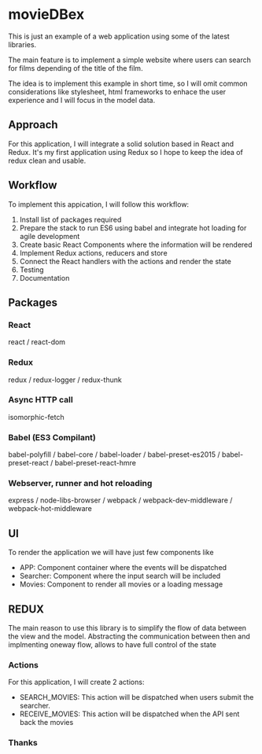 # movieDBex

This is just an example of a web application using some of the latest libraries.

The main feature is to implement a simple website where users can search for films depending of the title of the film.

The idea is to implement this example in short time, so I will omit common considerations like stylesheet, html frameworks to enhace the user experience and I will focus in the model data.

## Approach

For this application, I will integrate a solid solution based in React and Redux. It's my first application using Redux so I hope to keep the idea of redux clean and usable.

## Workflow

To implement this appication, I will follow this workflow:
1. Install list of packages required
2. Prepare the stack to run ES6 using babel and integrate hot loading for agile development
3. Create basic React Components where the information will be rendered
4. Implement Redux actions, reducers and store
5. Connect the React handlers with the actions and render the state
6. Testing
7. Documentation

## Packages

### React
react / react-dom

### Redux
redux / redux-logger / redux-thunk

### Async HTTP call
isomorphic-fetch

### Babel (ES3 Compilant)
babel-polyfill / babel-core / babel-loader / babel-preset-es2015 / babel-preset-react / babel-preset-react-hmre

### Webserver, runner and hot reloading
express / node-libs-browser / webpack / webpack-dev-middleware / webpack-hot-middleware

## UI

To render the application we will have just few components like

* APP: Component container where the events will be dispatched
* Searcher: Component where the input search will be included
* Movies: Component to render all movies or a loading message

## REDUX

The main reason to use this library is to simplify the flow of data between the view and the model. Abstracting the communication between then and implmenting oneway flow, allows to have full control of the state

### Actions

For this application, I will create 2 actions:

* SEARCH_MOVIES: This action will be dispatched when users submit the searcher.
* RECEIVE_MOVIES: This action will be dispatched when the API sent back the movies


### Thanks

